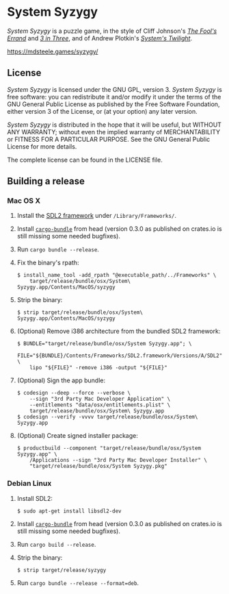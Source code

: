 # System Syzygy

*System Syzygy* is a puzzle game, in the style of Cliff Johnson's
[*The Fool's Errand*](http://fools-errand.com/02-FE/index.htm) and
[*3 in Three*](http://www.fools-errand.com/04-3T/index.htm), and of Andrew
Plotkin's [*System's Twilight*](http://www.eblong.com/zarf/twilight.html).

https://mdsteele.games/syzygy/

## License

*System Syzygy* is licensed under the GNU GPL, version 3.  *System Syzygy* is
free software: you can redistribute it and/or modify it under the terms of the
GNU General Public License as published by the Free Software Foundation, either
version 3 of the License, or (at your option) any later version.

*System Syzygy* is distributed in the hope that it will be useful, but WITHOUT
ANY WARRANTY; without even the implied warranty of MERCHANTABILITY or FITNESS
FOR A PARTICULAR PURPOSE.  See the GNU General Public License for more details.

The complete license can be found in the LICENSE file.

## Building a release

### Mac OS X

1. Install the [SDL2 framework](https://www.libsdl.org/download-2.0.php) under
   `/Library/Frameworks/`.
1. Install [`cargo-bundle`](https://github.com/burtonageo/cargo-bundle) from
   head (version 0.3.0 as published on crates.io is still missing some needed
   bugfixes).
1. Run `cargo bundle --release`.
1. Fix the binary's rpath:

    ```shell
    $ install_name_tool -add_rpath "@executable_path/../Frameworks" \
        target/release/bundle/osx/System\ Syzygy.app/Contents/MacOS/syzygy
    ```

1. Strip the binary:

    ```shell
    $ strip target/release/bundle/osx/System\ Syzygy.app/Contents/MacOS/syzygy
    ```

1. (Optional) Remove i386 architecture from the bundled SDL2 framework:

   ```shell
   $ BUNDLE="target/release/bundle/osx/System Syzygy.app"; \
       FILE="${BUNDLE}/Contents/Frameworks/SDL2.framework/Versions/A/SDL2"; \
       lipo "${FILE}" -remove i386 -output "${FILE}"
   ```

1. (Optional) Sign the app bundle:

   ```shell
   $ codesign --deep --force --verbose \
       --sign "3rd Party Mac Developer Application" \
       --entitlements "data/osx/entitlements.plist" \
       target/release/bundle/osx/System\ Syzygy.app
   $ codesign --verify -vvvv target/release/bundle/osx/System\ Syzygy.app
   ```

1. (Optional) Create signed installer package:

   ```shell
   $ productbuild --component "target/release/bundle/osx/System Syzygy.app" \
       /Applications --sign "3rd Party Mac Developer Installer" \
       "target/release/bundle/osx/System Syzygy.pkg"
   ```

### Debian Linux

1. Install SDL2:

    ```shell
    $ sudo apt-get install libsdl2-dev
    ```

1. Install [`cargo-bundle`](https://github.com/burtonageo/cargo-bundle) from
   head (version 0.3.0 as published on crates.io is still missing some needed
   bugfixes).
1. Run `cargo build --release`.
1. Strip the binary:

    ```shell
    $ strip target/release/syzygy
    ```

4. Run `cargo bundle --release --format=deb`.
